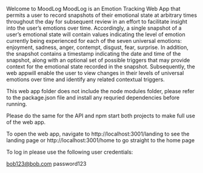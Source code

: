 Welcome to MoodLog
MoodLog is an Emotion Tracking Web App that permits a user to record snapshots of their emotional state at arbitrary times throughout the day for subsequent review in an effort to facilitate insight into the user’s emotions over time. Accordingly, a single snapshot of a user’s emotional state will contain values indicating the level of emotion currently being experienced for each of the seven universal emotions: enjoyment, sadness, anger, contempt, disgust, fear, surprise. In addition, the snapshot contains a timestamp indicating the date and time of the snapshot, along with an optional set of possible triggers that may provide context for the emotional state recorded in the snapshot. Subsequently, the web appwill enable the user to view changes in their levels of universal emotions over time and identify any related contextual triggers.

This web app folder does not include the node modules folder, please refer to the package.json file and install any requried dependencies before running.

Please do the same for the API and npm start both projects to make full use of the web app.

To open the web app, navigate to http://localhost:3001/landing to see the landing page or http://localhost:3001/home to go straight to the home page

To log in please use the following user credentials:

bob123@bob.com
password123
